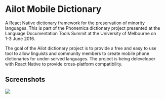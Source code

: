 # Ailot Mobile Dictionary
A React Native dictionary framework for the preservation of minority languages. This is part of the Phonemica dictionary project presented at the Language Documentation Tools Summit at the University of Melbourne on 1-3 June 2016.

The goal of the Ailot dictionary project is to provide a free and easy to use tool to allow linguists and community members to create mobile phone dictionaries for under-served languages. The project is being deleveloper with React Native to provide cross-platform compatibility.

## Screenshots

![](https://phonemica.net/github/ailot_screen.jpg)
